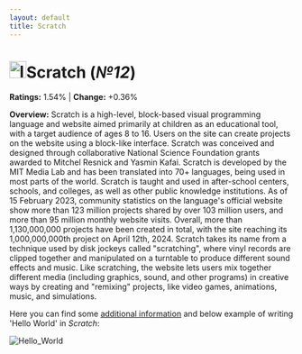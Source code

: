 ```yaml
---
layout: default
title: Scratch
---
```


# <img src="https://upload.wikimedia.org/wikipedia/commons/thumb/f/f1/Scratchlogo.svg/120px-Scratchlogo.svg.png" alt="logo" width="30"/>**Scratch** (_№12_) 

**Ratings:** 1.54% | **Change:** +0.36% 

**Overview:** Scratch is a high-level, block-based visual programming language and website aimed primarily at children as an educational tool, with a target audience of ages 8 to 16. Users on the site can create projects on the website using a block-like interface. Scratch was conceived and designed through collaborative National Science Foundation grants awarded to Mitchel Resnick and Yasmin Kafai. Scratch is developed by the MIT Media Lab and has been translated into 70+ languages, being used in most parts of the world. Scratch is taught and used in after-school centers, schools, and colleges, as well as other public knowledge institutions. As of 15 February 2023, community statistics on the language's official website show more than 123 million projects shared by over 103 million users, and more than 95 million monthly website visits. Overall, more than 1,130,000,000 projects have been created in total, with the site reaching its 1,000,000,000th project on April 12th, 2024.
Scratch takes its name from a technique used by disk jockeys called "scratching", where vinyl records are clipped together and manipulated on a turntable to produce different sound effects and music. Like scratching, the website lets users mix together different media (including graphics, sound, and other programs) in creative ways by creating and "remixing" projects, like video games, animations, music, and simulations.



Here you can find some [additional information](https://en.wikipedia.org/wiki/Scratch_(programming_language)) and below example of writing 'Hello World' in _Scratch_: 

![Hello_World](https://www.researchgate.net/profile/Amanda-Wilson-6/publication/266490101/figure/fig1/AS:295564441866240@1447479462077/Screenshot-of-a-classic-Hello-World-program-in-Scratch.png)
